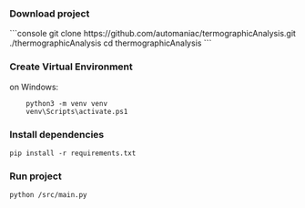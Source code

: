 
<h3>Download project</h3>
```console
git clone https://github.com/automaniac/termographicAnalysis.git ./thermographicAnalysis
cd thermographicAnalysis
```
<h3> Create Virtual Environment </h3>
on Windows:

```console
    python3 -m venv venv
    venv\Scripts\activate.ps1
```

<h3> Install dependencies </h3>

```console
pip install -r requirements.txt
```

<h3> Run project </h3>

```console
python /src/main.py
```
